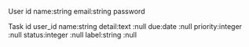 User
  id
  name:string
  email:string
  password


Task
  id
  user_id
  name:string
  detail:text  :null
  due:date  :null
  priority:integer  :null
  status:integer   :null
  label:string   :null
